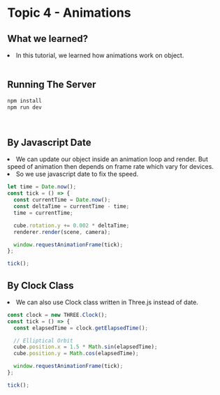 # Topic 4 - Animations

## What we learned?

<li>In this tutorial, we learned how animations work on object.</li>

<br />

## Running The Server

```cmd
npm install
npm run dev
```

<br />

## By Javascript Date

<li>We can update our object inside an animation loop and render. But speed of animation then depends on frame rate which vary for devices.</li>
<li>So we use javascript date to fix the speed.</li>

```js
let time = Date.now();
const tick = () => {
  const currentTime = Date.now();
  const deltaTime = currentTime - time;
  time = currentTime;

  cube.rotation.y += 0.002 * deltaTime;
  renderer.render(scene, camera);

  window.requestAnimationFrame(tick);
};

tick();
```

## By Clock Class

<li>We can also use Clock class written in Three.js instead of date.</li>

```js
const clock = new THREE.Clock();
const tick = () => {
  const elapsedTime = clock.getElapsedTime();

  // Elliptical Orbit
  cube.position.x = 1.5 * Math.sin(elapsedTime);
  cube.position.y = Math.cos(elapsedTime);

  window.requestAnimationFrame(tick);
};

tick();
```
